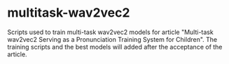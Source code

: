 # multitask-wav2vec2
Scripts used to train multi-task wav2vec2 models for article "Multi-task wav2vec2 Serving as a Pronunciation Training System for Children". 
The training scripts and the best models will added after the acceptance of the article.
